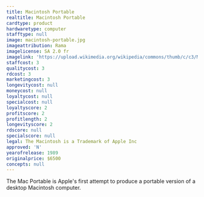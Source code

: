 ```yaml
---
title: Macintosh Portable
realtitle: Macintosh Portable
cardtype: product
hardwaretype: computer
stafftype: null
image: macintosh-portable.jpg
imageattribution: Rama
imagelicense: SA 2.0 fr
imagelink: 'https://upload.wikimedia.org/wikipedia/commons/thumb/c/c3/Macintosh_Portable-IMG_7541.jpg/1280px-Macintosh_Portable-IMG_7541.jpg'
staffcost: 3
qualitycost: 3
rdcost: 3
marketingcost: 3
longevitycost: null
moneycost: null
loyaltycost: null
specialcost: null
loyaltyscore: 2
profitscore: 2
profitlength: 2
longevityscore: 2
rdscore: null
specialscore: null
legal: The Macintosh is a Trademark of Apple Inc
approved: 'N'
yearofrelease: 1989
originalprice: $6500
concepts: null
---
```


The Mac Portable is Apple's first attempt to produce a portable version of a desktop Macintosh computer.
